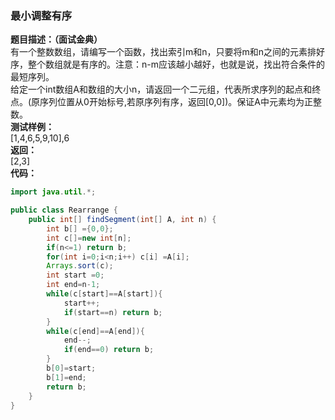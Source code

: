 <a name="X6YGR"></a>
### 最小调整有序
**题目描述：（面试金典）**<br />有一个整数数组，请编写一个函数，找出索引m和n，只要将m和n之间的元素排好序，整个数组就是有序的。注意：n-m应该越小越好，也就是说，找出符合条件的最短序列。<br />给定一个int数组A和数组的大小n，请返回一个二元组，代表所求序列的起点和终点。(原序列位置从0开始标号,若原序列有序，返回[0,0])。保证A中元素均为正整数。<br />**测试样例：**<br />[1,4,6,5,9,10],6<br />**返回：**<br />[2,3]<br />**代码：**
```java
import java.util.*;

public class Rearrange {
    public int[] findSegment(int[] A, int n) {
        int b[] ={0,0};
        int c[]=new int[n];
        if(n<=1) return b;
        for(int i=0;i<n;i++) c[i] =A[i];
        Arrays.sort(c);
        int start =0;
        int end=n-1;
        while(c[start]==A[start]){
            start++;
            if(start==n) return b;
        }
        while(c[end]==A[end]){
            end--;
            if(end==0) return b;
        }
        b[0]=start;
        b[1]=end;
        return b;
    }
}
```
